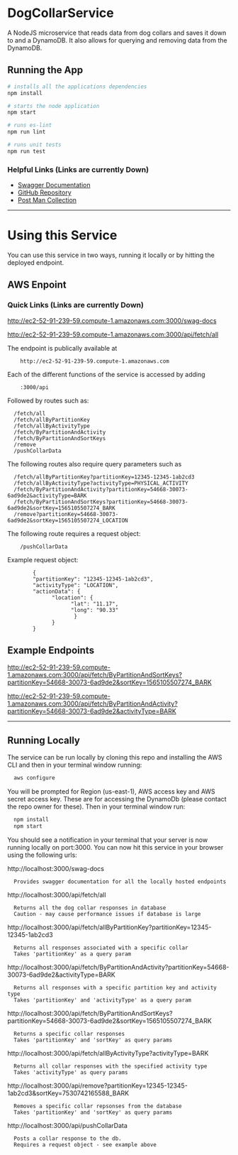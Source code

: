 # DogCollarService
A NodeJS microservice that reads data from dog collars and saves it down to and  a DynamoDB. It also allows for querying and removing data from the DynamoDB.

## Running the App
```bash
# installs all the applications dependencies
npm install
```
```bash
# starts the node application
npm start
```

```bash
# runs es-lint
npm run lint
```

```bash
# runs unit tests
npm run test
```

### Helpful Links (Links are currently Down)
* [Swagger Documentation](http://ec2-52-91-239-59.compute-1.amazonaws.com:3000/swag-docs)
* [GitHub Repository](https://github.com/RoryConnolly/DogCollarService)
* [Post Man Collection](./documentation/DogCollarRequests.postman_collection.json)

-----

# Using this Service

You can use this service in two ways, running it locally or by hitting the deployed endpoint.

## AWS Enpoint

### Quick Links (Links are currently Down)

http://ec2-52-91-239-59.compute-1.amazonaws.com:3000/swag-docs

http://ec2-52-91-239-59.compute-1.amazonaws.com:3000/api/fetch/all

The endpoint is publically available at

        http://ec2-52-91-239-59.compute-1.amazonaws.com

Each of the different functions of the service is accessed by adding

        :3000/api

Followed by routes such as:

      /fetch/all
      /fetch/allByPartitionKey
      /fetch/allByActivityType
      /fetch/ByPartitionAndActivity
      /fetch/ByPartitionAndSortKeys
      /remove
      /pushCollarData

  The following routes also require query parameters such as

      /fetch/allByPartitionKey?partitionKey=12345-12345-1ab2cd3
      /fetch/allByActivityType?activityType=PHYSICAL_ACTIVITY
      /fetch/ByPartitionAndActivity?partitionKey=54668-30073-6ad9de2&activityType=BARK
      /fetch/ByPartitionAndSortKeys?partitionKey=54668-30073-6ad9de2&sortKey=1565105507274_BARK
      /remove?partitionKey=54668-30073-6ad9de2&sortKey=1565105507274_LOCATION

  The following route requires a request object:

        /pushCollarData


  Example request object:

            {
            "partitionKey": "12345-12345-1ab2cd3",
            "activityType": "LOCATION",
            "actionData": {
                  "location": {
                        "lat": "11.17",
                        "long": "90.33"
                         }
                  }
            }

## Example Endpoints

http://ec2-52-91-239-59.compute-1.amazonaws.com:3000/api/fetch/ByPartitionAndSortKeys?partitionKey=54668-30073-6ad9de2&sortKey=1565105507274_BARK

http://ec2-52-91-239-59.compute-1.amazonaws.com:3000/api/fetch/ByPartitionAndActivity?partitionKey=54668-30073-6ad9de2&activityType=BARK



----------
## Running Locally

The service can be run locally by cloning this repo and installing the AWS CLI and then in your terminal window running:
```bash
  aws configure
```
You will be prompted for Region (us-east-1), AWS access key and AWS secret access key. These are for accessing the DynamoDb (please contact the repo owner for these). 
Then in your terminal window run:

```bash
  npm install
  npm start
```

You should see a notification in your terminal that your server is now running locally on port:3000. You can now hit this service in your browser using the following urls:

http://localhost:3000/swag-docs   

      Provides swagger documentation for all the locally hosted endpoints

http://localhost:3000/api/fetch/all  

      Returns all the dog collar responses in database
      Caution - may cause performance issues if database is large

http://localhost:3000/api/fetch/allByPartitionKey?partitionKey=12345-12345-1ab2cd3   

      Returns all responses associated with a specific collar
      Takes 'partitionKey' as a query param

http://localhost:3000/api/fetch/ByPartitionAndActivity?partitionKey=54668-30073-6ad9de2&activityType=BARK  

      Returns all responses with a specific partition key and activity type 
      Takes 'partitionKey' and 'activityType' as a query param


http://localhost:3000/api/fetch/ByPartitionAndSortKeys?partitionKey=54668-30073-6ad9de2&sortKey=1565105507274_BARK

      Returns a specific collar responses
      Takes 'partitionKey' and 'sortKey' as query params


http://localhost:3000/api/fetch/allByActivityType?activityType=BARK

      Returns all collar responses with the specified activity type
      Takes 'activityType' as query params

http://localhost:3000/api/remove?partitionKey=12345-12345-1ab2cd3&sortKey=7530742165588_BARK  


      Removes a specific collar repsonses from the database
      Takes 'partitionKey' and 'sortKey' as query params

http://localhost:3000/api/pushCollarData  

      Posts a collar response to the db.
      Requires a request object - see example above


